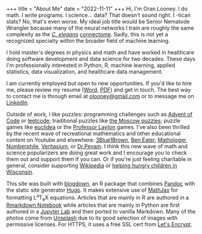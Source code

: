 +++
title = "About Me"
date = "2022-11-11"
+++
Hi, I'm Oran Looney. I do math. I write programs. I science... data? That
doesn't sound right.  I -tican stats? No, that's even worse. My ideal job title
would be Senior Nematode Wrangler because many of the neural networks I
train are roughly the same complexity as the [*C. elegans*][N] [connectome][CEC].
Sadly, this is not yet a recognized specialty within the broader field of
machine learning.

I hold master's degrees in physics and math and have worked in healthcare doing
software development and data science for two decades.  These days I'm
professionally interested in Python, R, machine learning, applied statistics,
data visualization, and healthcare data management.

I am currently employed but open to new opportunities. If you'd like to hire
me, please review my resume ([Word][RWORD], [PDF][RPDF]) and get in touch.
The best way to contact me is through email at <a href="mailto:olooney@gmail.com">olooney@gmail.com</a>
or to message me on <a href="https://www.linkedin.com/in/oran-looney/" target="_blank">LinkedIn</a>.

Outside of work, I like puzzles: programming challenges such as [Advent of
Code][1] or [leetcode][2]; traditional puzzles like [the Moscow puzzles][3];
puzzle games like [euclidea][4] or the [Professor Layton][5] games. I've also
been thrilled by the recent wave of recreational mathematics and other
educational content on Youtube and elsewhere: [3Blue1Brown][6], [Ben Eater][7],
[Mathologer][10], [Numberphile][NP], [Veritasium][14], or [Dr.Peyam][12].  I
think this new wave of math and science popularizers are doing great work and I
encourage you to check them out and support them if you can.  Or if you're just
feeling charitable in general, consider supporting [Wikipedia][8] or [helping
hungry children in Wisconsin][9].

This site was built with [blogdown][15], an R package that combines
[Pandoc][16] with the static site generator [Hugo][17]. It makes extensive use
of [MathJax][18] for formatting <span class="latex">L<sup>a</sup>T<sub>e</sub>X</span> 
equations. Articles that are mainly in R are authored in a [Rmarkdown
Notebook][19] while articles that are mainly in Python are first authored in a
[Jupyter Lab][20] and then ported to vanilla Markdown.  Many of the
photos come from [Unsplash][21] due to its good selection of images with permissive
licenses. For HTTPS, it uses a free SSL cert from [Let's Encrypt][23].


[1]: https://adventofcode.com/
[2]: https://leetcode.com/
[3]: https://www.amazon.com/Moscow-Puzzles-Mathematical-Recreations-Recreational/dp/0486270785/
[4]: https://www.euclidea.xyz/
[5]: https://en.wikipedia.org/wiki/Professor_Layton 
[6]: https://www.youtube.com/c/3blue1brown
[7]: https://www.youtube.com/user/eaterbc
[8]: https://donate.wikimedia.org/
[9]: https://www.charitynavigator.org/ein/391490691
[10]: https://www.youtube.com/c/Mathologer
[11]: https://www.patreon.com/home
[12]: https://www.youtube.com/c/DrPeyam
[14]: https://www.youtube.com/c/veritasium
[15]: https://github.com/rstudio/blogdown 
[16]: https://pandoc.org/
[17]: https://gohugo.io/
[18]: https://www.mathjax.org/
[19]: https://rmarkdown.rstudio.com/lesson-10.html
[20]: https://jupyter.org/
[21]: https://unsplash.com/
[22]: https://www.nginx.com/
[23]: https://letsencrypt.org/

[NP]: https://www.youtube.com/c/numberphile
[N]: https://en.wikipedia.org/wiki/Nematode
[CEC]: http://wormwiring.org/

[RWORD]: /docs/Oran-Looney-Data-Scientist-Resume-Online.docx 
[RPDF]: /docs/Oran-Looney-Data-Scientist-Resume-Online.pdf
